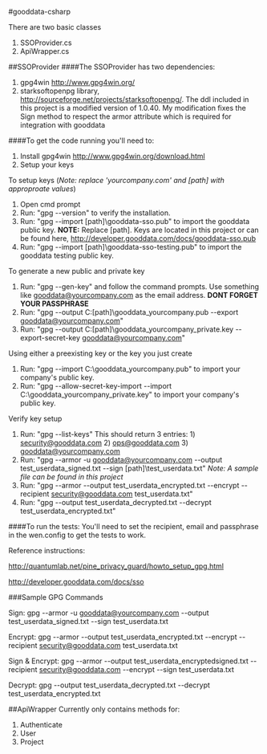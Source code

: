 ﻿#gooddata-csharp

There are two basic classes

1. SSOProvider.cs
2. ApiWrapper.cs

##SSOProvider
####The SSOProvider has two dependencies:
1. gpg4win http://www.gpg4win.org/
2. starksoftopenpg library, http://sourceforge.net/projects/starksoftopenpg/.
    The ddl included in this project is a modified version of 1.0.40.
	My modification fixes the Sign method to respect the armor attribute which is required for integration with gooddata

####To get the code running you'll need to:
1. Install gpg4win http://www.gpg4win.org/download.html
2. Setup your keys

To setup keys (*Note: replace 'yourcompany.com' and [path] with approproate values*)
1. Open cmd prompt
2. Run: "gpg --version" to verify the installation.
3. Run: "gpg --import [path]\gooddata-sso.pub"  to import the gooddata public key. **NOTE:** Replace [path]. Keys are located in this project or can be found here, http://developer.gooddata.com/docs/gooddata-sso.pub
4. Run: "gpg --import [path]\gooddata-sso-testing.pub"  to import the gooddata testing public key.

To generate a new public and private key
1. Run: "gpg --gen-key" and follow the command prompts. Use something like gooddata@yourcompany.com as the email address. **DONT FORGET YOUR PASSPHRASE**
2. Run: "gpg --output C:\[path]\gooddata_yourcompany.pub --export gooddata@yourcompany.com"
3. Run: "gpg --output C:\[path]\gooddata_yourcompany_private.key --export-secret-key gooddata@yourcompany.com"

Using either a preexisting key or the key you just create
1. Run: "gpg --import C:\gooddata_yourcompany.pub" to import your company's public key.
2. Run: "gpg --allow-secret-key-import --import C:\gooddata_yourcompany_private.key" to import your company's public key.

Verify key setup
1. Run: "gpg --list-keys" This should return 3 entries: 1) security@gooddata.com 2) ops@gooddata.com 3) gooddata@yourcompany.com
2. Run: "gpg --armor -u gooddata@yourcompany.com --output test_userdata_signed.txt --sign [path]\test_userdata.txt" *Note: A sample file can be found in this project*
3. Run: "gpg --armor --output test_userdata_encrypted.txt --encrypt --recipient security@gooddata.com test_userdata.txt"
3. Run: "gpg --output test_userdata_decrypted.txt --decrypt test_userdata_encrypted.txt"



####To run the tests:
You'll need to set the recipient, email and passphrase in the wen.config to get the tests to work.

Reference instructions:

http://quantumlab.net/pine_privacy_guard/howto_setup_gpg.html

http://developer.gooddata.com/docs/sso
    

###Sample GPG Commands

Sign: gpg --armor -u gooddata@yourcompany.com --output test_userdata_signed.txt --sign test_userdata.txt

Encrypt: gpg --armor --output test_userdata_encrypted.txt --encrypt --recipient security@gooddata.com test_userdata.txt

Sign &amp; Encrypt: gpg --armor --output test_userdata_encryptedsigned.txt --recipient security@gooddata.com --encrypt --sign test_userdata.txt

Decrypt: gpg --output test_userdata_decrypted.txt --decrypt test_userdata_encrypted.txt

##ApiWrapper
Currently only contains methods for:

1. Authenticate
2. User
3. Project
